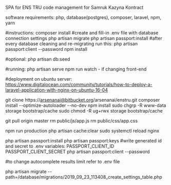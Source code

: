 SPA for ENS TRU code management for Samruk Kazyna Kontract

software requirements:
php,
database(postgres),
composer,
laravel,
npm,
yarn

#instructions:
composer install
#create and fill-in .env file with database connection settings
php artisan migrate
php artisan passport:install
#after every database cleaning and re-migrating run this:
php artisan passport:client --password
npm install

#optional:
php artisan db:seed

#running:
php artisan serve
npm run watch - if changing front-end


#deployment on ubuntu server:
https://www.digitalocean.com/community/tutorials/how-to-deploy-a-laravel-application-with-nginx-on-ubuntu-16-04

git clone https://arsenanai@bitbucket.org/arsenanai/enstru.git
composer install --optimize-autoloader --no-dev
npm install
sudo chgrp -R www-data storage bootstrap/cache
sudo chmod -R ug+rwx storage bootstrap/cache

git pull origin master
rm public/js/app.js
rm public/css/app.css

npm run production
php artisan cache:clear
sudo systemctl reload nginx

php artisan passport:install
php artisan passport:keys
#write generated id and secret to .env variables: PASSPORT_CLIENT_ID PASSPORT_CLIENT_SECRET
php artisan passport:client --password

#to change autocomplete results limit refer to .env file


php artisan migrate --path=/database/migrations/2019_09_23_113408_create_settings_table.php